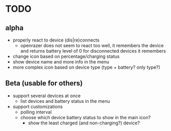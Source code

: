 # TODO

## alpha
- properly react to device (dis|re)connects
  - openrazer does not seem to react too well,
    it remembers the device and returns battery level of 0 for disconnected devices it remembers
- change icon based on percentage/charging status
- show device name and more info in the menu
- more complex icon based on device type (type + battery? only type?)

## Beta (usable for others)
- support several devices at once
  - list devices and battery status in the menu
- support customizations
  - polling interval
  - choose which device battery status to show in the main icon?
    - show the least charged (and non-charging?) device?
